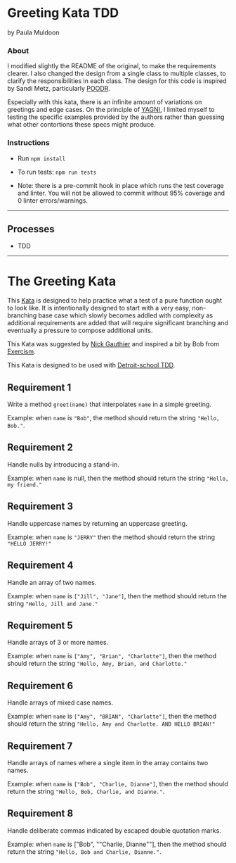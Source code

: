 # Greeting Kata TDD
by Paula Muldoon

### About
I modified slightly the README of the original, to make the requirements clearer.  I also changed the design from a single class to multiple classes, to clarify the responsibilities in each class.  The design for this code is inspired by Sandi Metz, particularly [POODR](http://www.poodr.com/).  

Especially with this kata, there is an infinite amount of variations on greetings and edge cases.  On the principle of [YAGNI](https://en.wikipedia.org/wiki/You_aren%27t_gonna_need_it), I limited myself to testing the specific examples provided by the authors rather than guessing what other contortions these specs might produce.


### Instructions
- Run `npm install`
- To run tests: `npm run tests`

- Note: there is a pre-commit hook in place which runs the test coverage and linter. You will not be allowed to commit without 95% coverage and 0 linter errors/warnings.
---
## Processes
* TDD

---
# The Greeting Kata

This [Kata](https://en.wikipedia.org/wiki/Kata_(programming)) is designed to help practice what a test of a pure function ought to look like. It is intentionally designed to start with a very easy, non-branching base case which slowly becomes addled with complexity as additional requirements are added that will require significant branching and eventually a pressure to compose additional units.

This Kata was suggested by [Nick Gauthier](http://ngauthier.com) and inspired a bit by Bob from [Exercism](http://exercism.io).

This Kata is designed to be used with [Detroit-school TDD](https://github.com/testdouble/contributing-tests/wiki/Detroit-school-TDD).

## Requirement 1

Write a method `greet(name)` that interpolates `name` in a simple greeting. 

Example: when `name` is `"Bob"`, the method should return the string `"Hello, Bob."`.

## Requirement 2

Handle nulls by introducing a stand-in. 

Example: when `name` is null, then the method should return the string `"Hello, my friend."`

## Requirement 3

Handle uppercase names by returning an uppercase greeting.

Example: when `name` is `"JERRY"` then the method should return the string `"HELLO JERRY!"`

## Requirement 4

Handle an array of two names.  

Example: when `name` is `["Jill", "Jane"]`, then the method should return the string `"Hello, Jill and Jane."`

## Requirement 5

Handle arrays of 3 or more names. 

Example: when `name` is `["Amy", "Brian", "Charlotte"]`, then the method should return the string `"Hello, Amy, Brian, and Charlotte."`

## Requirement 6
Handle arrays of mixed case names.

Example: when `name` is `["Amy", "BRIAN", "Charlotte"]`, then the method should return the string `"Hello, Amy and Charlotte. AND HELLO BRIAN!"`

## Requirement 7
Handle arrays of names where a single item in the array contains two names.

Example: when `name` is `["Bob", "Charlie, Dianne"]`, then the method should return the string `"Hello, Bob, Charlie, and Dianne."`.

## Requirement 8
Handle deliberate commas indicated by escaped double quotation marks.

Example: when `name` is ["Bob", "\"Charlie, Dianne\""], then the method should return the string 
`"Hello, Bob and Charlie, Dianne."`.
